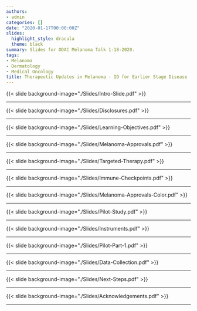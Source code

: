 ```yaml
---
authors: 
- admin
categories: []
date: "2020-01-17T00:00:00Z"
slides:
  highlight_style: dracula
  theme: black
summary: Slides for ODAC Melanoma Talk 1-18-2020.
tags: 
- Melanoma
- Dermatology
- Medical Oncology
title: Therapeutic Updates in Melanoma - IO for Earlier Stage Disease
---
```


{{< slide background-image="./Slides/Intro-Slide.pdf" >}}


---

{{< slide background-image="./Slides/Disclosures.pdf" >}}  

---

{{< slide background-image="./Slides/Learning-Objectives.pdf" >}}  

---

{{< slide background-image="./Slides/Melanoma-Approvals.pdf" >}}  

---

{{< slide background-image="./Slides/Targeted-Therapy.pdf" >}}  

---

{{< slide background-image="./Slides/Immune-Checkpoints.pdf" >}}  

---

{{< slide background-image="./Slides/Melanoma-Approvals-Color.pdf" >}}  

---

{{< slide background-image="./Slides/Pilot-Study.pdf" >}}  

---

{{< slide background-image="./Slides/Instruments.pdf" >}}  

---

{{< slide background-image="./Slides/Pilot-Part-1.pdf" >}}  

---

{{< slide background-image="./Slides/Data-Collection.pdf" >}}  

---

{{< slide background-image="./Slides/Next-Steps.pdf" >}}  

---

{{< slide background-image="./Slides/Acknowledgements.pdf" >}}  

---
